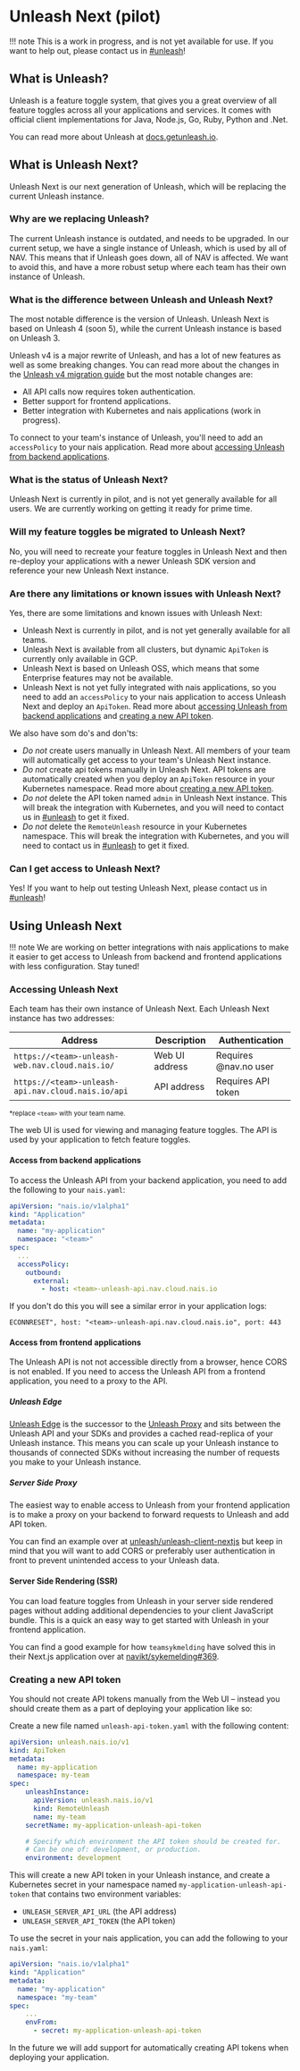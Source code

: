 # Unleash Next (pilot)

!!! note
    This is a work in progress, and is not yet available for use. If you want to help out, please contact us in [#unleash](https://nav-it.slack.com/archives/C9BPTSULS)!

## What is Unleash?

Unleash is a feature toggle system, that gives you a great overview of all feature toggles across all your applications and services. It comes with official client implementations for Java, Node.js, Go, Ruby, Python and .Net.

You can read more about Unleash at [docs.getunleash.io](https://docs.getunleash.io/).

## What is Unleash Next?

Unleash Next is our next generation of Unleash, which will be replacing the current Unleash instance.

### Why are we replacing Unleash?

The current Unleash instance is outdated, and needs to be upgraded. In our current setup, we have a single instance of Unleash, which is used by all of NAV. This means that if Unleash goes down, all of NAV is affected. We want to avoid this, and have a more robust setup where each team has their own instance of Unleash.

### What is the difference between Unleash and Unleash Next?

The most notable difference is the version of Unleash. Unleash Next is based on Unleash 4 (soon 5), while the current Unleash instance is based on Unleash 3.

Unleash v4 is a major rewrite of Unleash, and has a lot of new features as well as some breaking changes. You can read more about the changes in the [Unleash v4 migration guide](https://docs.getunleash.io/reference/deploy/migration-guide#upgrading-from-v3x-to-v4x) but the most notable changes are:

- All API calls now requires token authentication.
- Better support for frontend applications.
- Better integration with Kubernetes and nais applications (work in progress).

To connect to your team's instance of Unleash, you'll need to add an `accessPolicy` to your nais application. Read more about [accessing Unleash from backend applications](#access-from-backend-applications).

### What is the status of Unleash Next?

Unleash Next is currently in pilot, and is not yet generally available for all users. We are currently working on getting it ready for prime time.

### Will my feature toggles be migrated to Unleash Next?

No, you will need to recreate your feature toggles in Unleash Next and then re-deploy your applications with a newer Unleash SDK version and reference your new Unleash Next instance.

### Are there any limitations or known issues with Unleash Next?

Yes, there are some limitations and known issues with Unleash Next:

- Unleash Next is currently in pilot, and is not yet generally available for all teams.
- Unleash Next is available from all clusters, but dynamic `ApiToken` is currently only available in GCP.
- Unleash Next is based on Unleash OSS, which means that some Enterprise features may not be available.
- Unleash Next is not yet fully integrated with nais applications, so you need to add an `accessPolicy` to your nais application to access Unleash Next and deploy an `ApiToken`. Read more about [accessing Unleash from backend applications](#access-from-backend-applications) and [creating a new API token](#creating-a-new-api-token).

We also have som do's and don'ts:

- *Do not* create users manually in Unleash Next. All members of your team will automatically get access to your team's Unleash Next instance.
- *Do not* create api tokens manually in Unleash Next. API tokens are automatically created when you deploy an `ApiToken` resource in your Kubernetes namespace. Read more about [creating a new API token](#creating-a-new-api-token).
- *Do not* delete the API token named `admin` in Unleash Next instance. This will break the integration with Kubernetes, and you will need to contact us in [#unleash](https://nav-it.slack.com/archives/C9BPTSULS) to get it fixed.
- *Do not* delete the `RemoteUnleash` resource in your Kubernetes namespace. This will break the integration with Kubernetes, and you will need to contact us in [#unleash](https://nav-it.slack.com/archives/C9BPTSULS) to get it fixed.

### Can I get access to Unleash Next?

Yes! If you want to help out testing Unleash Next, please contact us in [#unleash](https://nav-it.slack.com/archives/C9BPTSULS)!

## Using Unleash Next

!!! note
    We are working on better integrations with nais applications to make it easier to get access to Unleash from backend and frontend applications with less configuration. Stay tuned!

### Accessing Unleash Next

Each team has their own instance of Unleash Next. Each Unleash Next instance has two addresses:

| Address | Description | Authentication |
|---------|-------------| ------ |
| `https://<team>-unleash-web.nav.cloud.nais.io/` | Web UI address | Requires @nav.no user |
| `https://<team>-unleash-api.nav.cloud.nais.io/api` | API address | Requires API token |

<sub>*replace `<team>` with your team name.</sub>

The web UI is used for viewing and managing feature toggles. The API is used by your application to fetch feature toggles.

#### Access from backend applications

To access the Unleash API from your backend application, you need to add the following to your `nais.yaml`:

```yaml
apiVersion: "nais.io/v1alpha1"
kind: "Application"
metadata:
  name: "my-application"
  namespace: "<team>"
spec:
  ...
  accessPolicy:
    outbound:
      external:
        - host: <team>-unleash-api.nav.cloud.nais.io
```

If you don't do this you will see a similar error in your application logs:

```text
ECONNRESET", host: "<team>-unleash-api.nav.cloud.nais.io", port: 443
```

#### Access from frontend applications

The Unleash API is not not accessible directly from a browser, hence CORS is not enabled. If you need to access the Unleash API from a frontend application, you need to a proxy to the API.

##### Unleash Edge

[Unleash Edge](https://docs.getunleash.io/reference/unleash-edge) is the successor to the [Unleash Proxy](https://docs.getunleash.io/how-to/how-to-run-the-unleash-proxy) and sits between the Unleash API and your SDKs and provides a cached read-replica of your Unleash instance. This means you can scale up your Unleash instance to thousands of connected SDKs without increasing the number of requests you make to your Unleash instance.

##### Server Side Proxy

The easiest way to enable access to Unleash from your frontend application is to make a proxy on your backend to forward requests to Unleash and add API token.

You can find an example over at [unleash/unleash-client-nextjs](https://github.com/Unleash/unleash-client-nextjs/blob/ebb59d0dfabf37e2a24d1153ea09de688868cb76/example/src/pages/api/proxy-definitions.ts) but keep in mind that you will want to add CORS or preferably user authentication in front to prevent unintended access to your Unleash data.

#### Server Side Rendering (SSR)

You can load feature toggles from Unleash in your server side rendered pages without adding additional dependencies to your client JavaScript bundle. This is a quick an easy way to get started with Unleash in your frontend application.

You can find a good example for how `teamsykmelding` have solved this in their Next.js application over at [navikt/sykemelding#369](https://github.com/navikt/sykmeldinger/pull/369/files).

### Creating a new API token

You should not create API tokens manually from the Web UI – instead you should create them as a part of deploying your application like so:

Create a new file named `unleash-api-token.yaml` with the following content:

```yaml
apiVersion: unleash.nais.io/v1
kind: ApiToken
metadata:
  name: my-application
  namespace: my-team
spec:
    unleashInstance:
      apiVersion: unleash.nais.io/v1
      kind: RemoteUnleash
      name: my-team
    secretName: my-application-unleash-api-token

    # Specify which environment the API token should be created for.
    # Can be one of: development, or production.
    environment: development
```

This will create a new API token in your Unleash instance, and create a Kubernetes secret in your namespace named `my-application-unleash-api-token` that contains two environment variables:

- `UNLEASH_SERVER_API_URL` (the API address)
- `UNLEASH_SERVER_API_TOKEN` (the API token)

To use the secret in your nais application, you can add the following to your `nais.yaml`:

```yaml
apiVersion: "nais.io/v1alpha1"
kind: "Application"
metadata:
  name: "my-application"
  namespace: "my-team"
spec:
    ...
    envFrom:
      - secret: my-application-unleash-api-token
```

In the future we will add support for automatically creating API tokens when deploying your application.
